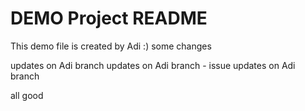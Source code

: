 # DEMO Project README
This demo file is created by Adi :)
some changes

updates on Adi branch
updates on Adi branch - issue
updates on Adi branch 

all good